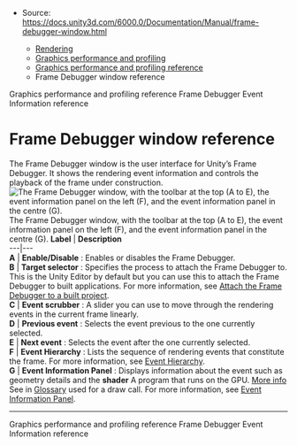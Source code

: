 * Source: https://docs.unity3d.com/6000.0/Documentation/Manual/frame-debugger-window.html

  * [Rendering](https://docs.unity3d.com/6000.0/Documentation/Manual/rendering-and-post-processing.html)
  * [Graphics performance and profiling](https://docs.unity3d.com/6000.0/Documentation/Manual/graphics-performance-profiling.html)
  * [Graphics performance and profiling reference](https://docs.unity3d.com/6000.0/Documentation/Manual/profiling-landing.html)
  * Frame Debugger window reference


[](https://docs.unity3d.com/6000.0/Documentation/Manual/profiling-landing.html)
Graphics performance and profiling reference
[](https://docs.unity3d.com/6000.0/Documentation/Manual/frame-debugger-window-event-information.html)
Frame Debugger Event Information reference
# Frame Debugger window reference
The Frame Debugger window is the user interface for Unity’s Frame Debugger. It shows the rendering event information and controls the playback of the frame under construction.
![The Frame Debugger window, with the toolbar at the top \(A to E\), the event information panel on the left \(F\), and the event information panel in the centre \(G\).](https://docs.unity3d.com/6000.0/Documentation/uploads/Main/frame-debugger-window.png) The Frame Debugger window, with the toolbar at the top (A to E), the event information panel on the left (F), and the event information panel in the centre (G). **Label** | **Description**  
---|---  
**A** |  **Enable/Disable** : Enables or disables the Frame Debugger.  
**B** |  **Target selector** : Specifies the process to attach the Frame Debugger to. This is the Unity Editor by default but you can use this to attach the Frame Debugger to built applications. For more information, see [Attach the Frame Debugger to a built project](https://docs.unity3d.com/6000.0/Documentation/Manual/FrameDebugger-attach.html).  
**C** |  **Event scrubber** : A slider you can use to move through the rendering events in the current frame linearly.  
**D** |  **Previous event** : Selects the event previous to the one currently selected.  
**E** |  **Next event** : Selects the event after the one currently selected.  
**F** |  **Event Hierarchy** : Lists the sequence of rendering events that constitute the frame. For more information, see [Event Hierarchy](https://docs.unity3d.com/6000.0/Documentation/Manual/frame-debugger-window-event-hierarchy.html).  
**G** |  **Event Information Panel** : Displays information about the event such as geometry details and the **shader** A program that runs on the GPU. [More info](https://docs.unity3d.com/6000.0/Documentation/Manual/Shaders.html)  
See in [Glossary](https://docs.unity3d.com/6000.0/Documentation/Manual/Glossary.html#Shader) used for a draw call. For more information, see [Event Information Panel](https://docs.unity3d.com/6000.0/Documentation/Manual/frame-debugger-window-event-information.html).  
* * *
[](https://docs.unity3d.com/6000.0/Documentation/Manual/profiling-landing.html)
Graphics performance and profiling reference
[](https://docs.unity3d.com/6000.0/Documentation/Manual/frame-debugger-window-event-information.html)
Frame Debugger Event Information reference
